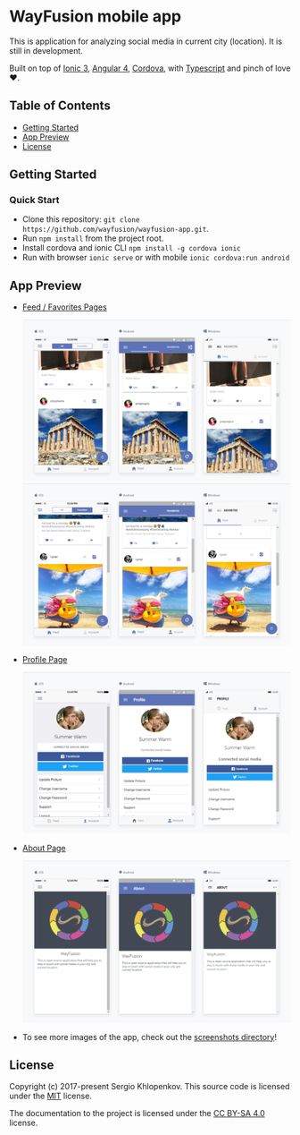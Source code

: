 # WayFusion mobile app

This is application for analyzing social media in current city (location). It is still in development.

Built on top of [Ionic 3](https://ionicframework.com/),
[Angular 4](https://angular.io/),
[Cordova](https://cordova.apache.org/),
with [Typescript](https://www.typescriptlang.org/)
and pinch of love ♥.


## Table of Contents
 - [Getting Started](#getting-started)
 - [App Preview](#app-preview)
 - [License](#license)


## Getting Started

### Quick Start

* Clone this repository: `git clone https://github.com/wayfusion/wayfusion-app.git`.
* Run `npm install` from the project root.
* Install cordova and ionic CLI `npm install -g cordova ionic`
* Run with browser `ionic serve` or with mobile `ionic cordova:run android`

## App Preview

- [Feed / Favorites Pages](https://github.com/wayfusion/wayfusion-app/blob/master/src/pages/feed/feed.html)

  <img src="resources/screenshots/FeedPage.png" alt="Feed">
  
  <img src="resources/screenshots/FavoritesPage.png" alt="Favorites">

- [Profile Page](https://github.com/wayfusion/wayfusion-app/blob/master/src/pages/account/account.html)

  <img src="resources/screenshots/ProfilePage.png" alt="Profile">

- [About Page](https://github.com/wayfusion/wayfusion-app/blob/master/src/pages/about/about.html)

  <img src="resources/screenshots/AboutPage.png" alt="About">


- To see more images of the app, check out the [screenshots directory](https://github.com/wayfusion/wayfusion-app/tree/master/resources/screenshots)!

## License

Copyright (c) 2017-present Sergio Khlopenkov. This source code is licensed under the [MIT](https://github.com/wayfusion/wayfusion-app/blob/master/LICENSE.txt) license.

The documentation to the project is licensed under the [CC BY-SA 4.0](http://creativecommons.org/licenses/by-sa/4.0/) license.

